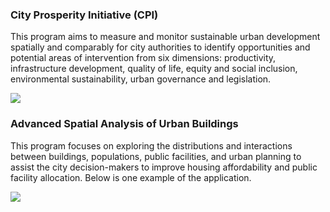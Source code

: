 ### City Prosperity Initiative (CPI)

This program aims to measure and monitor sustainable urban development spatially and comparably for city authorities to identify opportunities and potential areas of intervention from six dimensions: productivity, infrastructure development, quality of life, equity and social inclusion, environmental sustainability, urban governance and legislation.

![](https://github.com/SmartWang18/Changzhen/blob/master/img/CPI6D.png)

### Advanced Spatial Analysis of Urban Buildings 

This program focuses on exploring the distributions and interactions between buildings, populations, public facilities, and urban planning to assist the city decision-makers to improve housing affordability and public facility allocation.
Below is one example of the application.

![](https://github.com/SmartWang18/Changzhen/blob/master/img/buildings.png)
